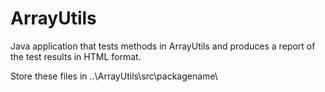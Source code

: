 # ArrayUtils
Java application that tests methods in ArrayUtils and produces a report of the test results in HTML format.

Store these files in ..\ArrayUtils\src\packagename\

